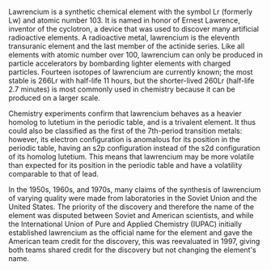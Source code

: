 ﻿Lawrencium is a synthetic chemical element with the symbol Lr (formerly Lw) and atomic number 103. It is named in honor of Ernest Lawrence, inventor of the cyclotron, a device that was used to discover many artificial radioactive elements. A radioactive metal, lawrencium is the eleventh transuranic element and the last member of the actinide series. Like all elements with atomic number over 100, lawrencium can only be produced in particle accelerators by bombarding lighter elements with charged particles. Fourteen isotopes of lawrencium are currently known; the most stable is 266Lr with half-life 11 hours, but the shorter-lived 260Lr (half-life 2.7 minutes) is most commonly used in chemistry because it can be produced on a larger scale.

Chemistry experiments confirm that lawrencium behaves as a heavier homolog to lutetium in the periodic table, and is a trivalent element. It thus could also be classified as the first of the 7th-period transition metals: however, its electron configuration is anomalous for its position in the periodic table, having an s2p configuration instead of the s2d configuration of its homolog lutetium. This means that lawrencium may be more volatile than expected for its position in the periodic table and have a volatility comparable to that of lead.

In the 1950s, 1960s, and 1970s, many claims of the synthesis of lawrencium of varying quality were made from laboratories in the Soviet Union and the United States. The priority of the discovery and therefore the name of the element was disputed between Soviet and American scientists, and while the International Union of Pure and Applied Chemistry (IUPAC) initially established lawrencium as the official name for the element and gave the American team credit for the discovery, this was reevaluated in 1997, giving both teams shared credit for the discovery but not changing the element's name.
